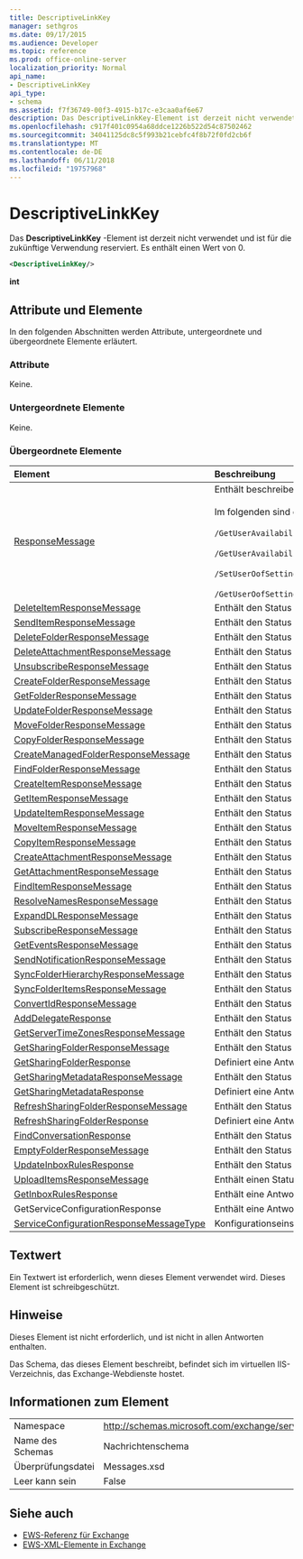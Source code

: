 ```yaml
---
title: DescriptiveLinkKey
manager: sethgros
ms.date: 09/17/2015
ms.audience: Developer
ms.topic: reference
ms.prod: office-online-server
localization_priority: Normal
api_name:
- DescriptiveLinkKey
api_type:
- schema
ms.assetid: f7f36749-00f3-4915-b17c-e3caa0af6e67
description: Das DescriptiveLinkKey-Element ist derzeit nicht verwendet und ist für die zukünftige Verwendung reserviert. Es enthält einen Wert von 0.
ms.openlocfilehash: c917f401c0954a68ddce1226b522d54c87502462
ms.sourcegitcommit: 34041125dc8c5f993b21cebfc4f8b72f0fd2cb6f
ms.translationtype: MT
ms.contentlocale: de-DE
ms.lasthandoff: 06/11/2018
ms.locfileid: "19757968"
---
```

# <a name="descriptivelinkkey"></a>DescriptiveLinkKey

Das **DescriptiveLinkKey** -Element ist derzeit nicht verwendet und ist für die zukünftige Verwendung reserviert. Es enthält einen Wert von 0. 
  
```XML
<DescriptiveLinkKey/>
```

 **int**
## <a name="attributes-and-elements"></a>Attribute und Elemente

In den folgenden Abschnitten werden Attribute, untergeordnete und übergeordnete Elemente erläutert.
  
### <a name="attributes"></a>Attribute

Keine.
  
### <a name="child-elements"></a>Untergeordnete Elemente

Keine.
  
### <a name="parent-elements"></a>Übergeordnete Elemente

|**Element**|**Beschreibung**|
|:-----|:-----|
|[ResponseMessage](responsemessage.md) <br/> | Enthält beschreibende Informationen über den Antwortstatus.  <br/><br/>Im folgenden sind einige mögliche XPath-Ausdrücke auf dieses Element:<br/><br/>  `/GetUserAvailabilityResponse/FreeBusyResponseArray/FreeBusyResponse/ResponseMessage` <br/><br/>`/GetUserAvailabilityResponse/SuggestionsResponse/ResponseMessage` <br/><br/>`/SetUserOofSettingsResponse/ResponseMessage` <br/><br/>`/GetUserOofSettingsResponse/ResponseMessage` <br/> |
|[DeleteItemResponseMessage](deleteitemresponsemessage.md) <br/> |Enthält den Status und das Ergebnis einer **DeleteItem** Anforderung.  <br/> |
|[SendItemResponseMessage](senditemresponsemessage.md) <br/> |Enthält den Status und das Ergebnis einer Anforderung **den SendItem** .  <br/> |
|[DeleteFolderResponseMessage](deletefolderresponsemessage.md) <br/> |Enthält den Status und das Ergebnis einer einzelnen **DeleteFolder** -Anforderung.  <br/> |
|[DeleteAttachmentResponseMessage](deleteattachmentresponsemessage.md) <br/> |Enthält den Status und das Ergebnis einer **DeleteAttachment** Anforderung.  <br/> |
|[UnsubscribeResponseMessage](unsubscriberesponsemessage.md) <br/> |Enthält den Status und das Ergebnis einer Anforderung **zum Abmelden** .  <br/> |
|[CreateFolderResponseMessage](createfolderresponsemessage.md) <br/> |Enthält den Status und das Ergebnis einer einzelnen **CreateFolder** -Anforderung.  <br/> |
|[GetFolderResponseMessage](getfolderresponsemessage.md) <br/> |Enthält den Status und das Ergebnis einer einzelnen **GetFolder** -Anforderung.  <br/> |
|[UpdateFolderResponseMessage](updatefolderresponsemessage.md) <br/> |Enthält den Status und das Ergebnis einer **UpdateFolder** Anforderung.  <br/> |
|[MoveFolderResponseMessage](movefolderresponsemessage.md) <br/> |Enthält den Status und das Ergebnis einer einzelnen **MoveFolder** -Anforderung.  <br/> |
|[CopyFolderResponseMessage](copyfolderresponsemessage.md) <br/> |Enthält den Status und das Ergebnis einer einzelnen **CopyFolder** -Anforderung.  <br/> |
|[CreateManagedFolderResponseMessage](createmanagedfolderresponsemessage.md) <br/> |Enthält den Status und das Ergebnis einer **CreateManagedFolder** Anforderung.  <br/> |
|[FindFolderResponseMessage](findfolderresponsemessage.md) <br/> |Enthält den Status und das Ergebnis einer **FindFolder** Anforderung.  <br/> |
|[CreateItemResponseMessage](createitemresponsemessage.md) <br/> |Enthält den Status und das Ergebnis einer einzelnen **CreateItem** -Anforderung.  <br/> |
|[GetItemResponseMessage](getitemresponsemessage.md) <br/> |Enthält den Status und das Ergebnis einer einzelnen **GetItem** -Anforderung.  <br/> |
|[UpdateItemResponseMessage](updateitemresponsemessage.md) <br/> |Enthält den Status und das Ergebnis einer **UpdateItem** Anforderung.  <br/> |
|[MoveItemResponseMessage](moveitemresponsemessage.md) <br/> |Enthält den Status und das Ergebnis einer einzelnen **MoveItem** -Anforderung.  <br/> |
|[CopyItemResponseMessage](copyitemresponsemessage.md) <br/> |Enthält den Status und das Ergebnis einer **"CopyItem"** Anforderung.  <br/> |
|[CreateAttachmentResponseMessage](createattachmentresponsemessage.md) <br/> |Enthält den Status und das Ergebnis einer **CreateAttachment** Anforderung.  <br/> |
|[GetAttachmentResponseMessage](getattachmentresponsemessage.md) <br/> |Enthält den Status und das Ergebnis einer **GetAttachment** Anforderung.  <br/> |
|[FindItemResponseMessage](finditemresponsemessage.md) <br/> |Enthält den Status und das Ergebnis einer **FindItem** Anforderung.  <br/> |
|[ResolveNamesResponseMessage](resolvenamesresponsemessage.md) <br/> |Enthält den Status und das Ergebnis einer Anforderung **ResolveNames** .  <br/> |
|[ExpandDLResponseMessage](expanddlresponsemessage.md) <br/> |Enthält den Status und das Ergebnis einer Anforderung **der ExpandDL** .  <br/> |
|[SubscribeResponseMessage](subscriberesponsemessage.md) <br/> |Enthält den Status und das Ergebnis einer einzelnen **Subscribe** -Anforderung.  <br/> |
|[GetEventsResponseMessage](geteventsresponsemessage.md) <br/> |Enthält den Status und das Ergebnis einer **GetEvents** Anforderung.  <br/> |
|[SendNotificationResponseMessage](sendnotificationresponsemessage.md) <br/> |Enthält den Status und das Ergebnis einer **SendNotification** Anforderung.  <br/> |
|[SyncFolderHierarchyResponseMessage](syncfolderhierarchyresponsemessage.md) <br/> |Enthält den Status und das Ergebnis einer Anforderung **SyncFolderHierarchy** .  <br/> |
|[SyncFolderItemsResponseMessage](syncfolderitemsresponsemessage.md) <br/> |Enthält den Status und das Ergebnis einer Anforderung **SyncFolderItems** .  <br/> |
|[ConvertIdResponseMessage](convertidresponsemessage.md) <br/> |Enthält den Status und das Ergebnis einer Anforderung **ConvertId** .  <br/> |
|[AddDelegateResponse](adddelegateresponse.md) <br/> |Enthält den Status und das Ergebnis einer Anforderung **AddDelegate** .  <br/> |
|[GetServerTimeZonesResponseMessage](getservertimezonesresponsemessage.md) <br/> |Enthält den Status und das Ergebnis einer Anforderung **GetServerTimeZones** .  <br/> |
|[GetSharingFolderResponseMessage](getsharingfolderresponsemessage.md) <br/> |Enthält den Status und das Ergebnis einer Anforderung **GetSharingFolder** .  <br/> |
|[GetSharingFolderResponse](getsharingfolderresponse.md) <br/> |Definiert eine Antwort auf eine **GetSharingFolder** an.  <br/> |
|[GetSharingMetadataResponseMessage](getsharingmetadataresponsemessage.md) <br/> |Enthält den Status und das Ergebnis einer Anforderung **GetSharingMetadata** .  <br/> |
|[GetSharingMetadataResponse](getsharingmetadataresponse.md) <br/> |Definiert eine Antwort auf eine **GetSharingMetadata** an.  <br/> |
|[RefreshSharingFolderResponseMessage](refreshsharingfolderresponsemessage.md) <br/> |Enthält den Status und das Ergebnis einer Anforderung **RefreshSharingFolder** .  <br/> |
|[RefreshSharingFolderResponse](refreshsharingfolderresponse.md) <br/> |Definiert eine Antwort auf eine **RefreshSharingFolder** an.  <br/> |
|[FindConversationResponse](findconversationresponse.md) <br/> |Enthält den Status und die Ergebnisse einer **FindConversation** Antwort.  <br/> |
|[EmptyFolderResponseMessage](emptyfolderresponsemessage.md) <br/> |Enthält den Status und das Ergebnis einer einzelnen **EmptyFolder** -Anforderung.  <br/> |
|[UpdateInboxRulesResponse](updateinboxrulesresponse.md) <br/> |Enthält den Status und das Ergebnis einer Anforderung **UpdateInboxRules** .  <br/> |
|[UploadItemsResponseMessage](uploaditemsresponsemessage.md) <br/> |Enthält einen Status und das Ergebnis einer Anforderung **UploadItemsResponse** .  <br/> |
|[GetInboxRulesResponse](getinboxrulesresponse.md) <br/> |Enthält eine Antwort auf eine **GetInboxRules** an.  <br/> |
|GetServiceConfigurationResponse  <br/> |Enthält eine Antwort auf eine **GetServiceConfiguration** an.  <br/> |
|[ServiceConfigurationResponseMessageType](serviceconfigurationresponsemessagetype.md) <br/> |Konfigurationseinstellungen für enthält.  <br/> |
   
## <a name="text-value"></a>Textwert

Ein Textwert ist erforderlich, wenn dieses Element verwendet wird. Dieses Element ist schreibgeschützt.
  
## <a name="remarks"></a>Hinweise

Dieses Element ist nicht erforderlich, und ist nicht in allen Antworten enthalten.
  
Das Schema, das dieses Element beschreibt, befindet sich im virtuellen IIS-Verzeichnis, das Exchange-Webdienste hostet.
  
## <a name="element-information"></a>Informationen zum Element

|||
|:-----|:-----|
|Namespace  <br/> |http://schemas.microsoft.com/exchange/services/2006/messages  <br/> |
|Name des Schemas  <br/> |Nachrichtenschema  <br/> |
|Überprüfungsdatei  <br/> |Messages.xsd  <br/> |
|Leer kann sein  <br/> |False  <br/> |
   
## <a name="see-also"></a>Siehe auch

- [EWS-Referenz für Exchange](ews-reference-for-exchange.md) 
- [EWS-XML-Elemente in Exchange](ews-xml-elements-in-exchange.md)

